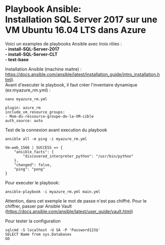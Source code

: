 # Playbook Ansible:<br/> Installation SQL Server 2017 sur une VM Ubuntu 16.04 LTS dans Azure

Voici un examples de playbooks Ansible avec trois rôles :<br/>
**- install-SQL-Server-2017**<br/>
**- install-SQL-Server-CLT**<br/>
**- test-base**<br/>

Installation Ansible (machine maitre) : https://docs.ansible.com/ansible/latest/installation_guide/intro_installation.html).<br/>
Avant d'executer le playbook, il faut créer l'inventaire dynamique (ex:myazure_rm.yml) : <br/>
```
nano myazure_rm.yml
```
```
plugin: azure_rm
include_vm_resource_groups:
- Mom-du-ressource-groupe-de-la-VM-cible
auth_source: auto
```
Test de la connexion avant execution du playbook<br/>
```
ansible all -m ping -i myazure_rm.yml
```
```
Vm-web_1566 | SUCCESS => {
    "ansible_facts": {
        "discovered_interpreter_python": "/usr/bin/python"
    },
    "changed": false,
    "ping": "pong"
}
```
Pour executer le playbook:<br/>
```
ansible-playbook -i myazure_rm.yml main.yml
```

Attention, dans cet exemple le mot de passe n'est pas chiffré. Pour le chiffrer, passer par Ansible Vault (https://docs.ansible.com/ansible/latest/user_guide/vault.html)<br/>


Pour tester la configuration<br/>

```
sqlcmd -S localhost -U SA -P 'Password123$'
SELECT Name from sys.Databases
GO
```

